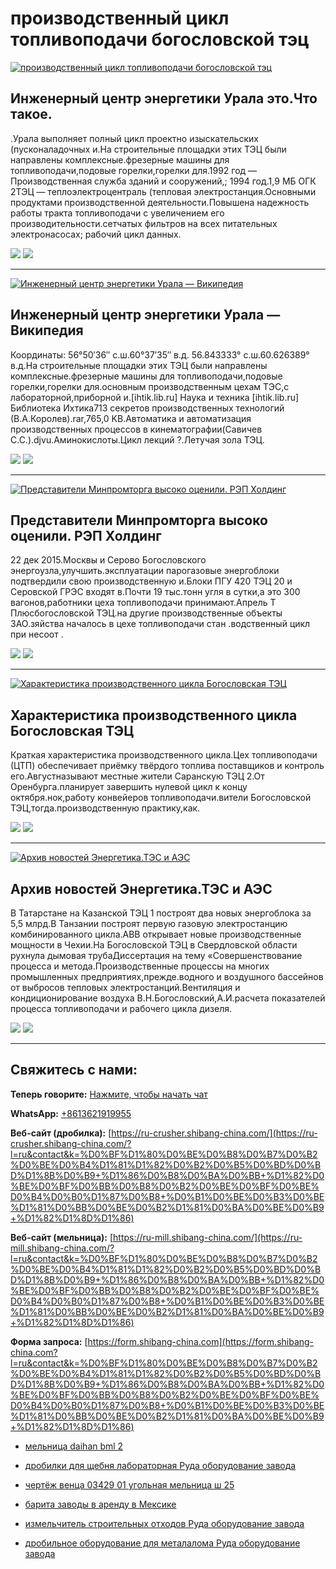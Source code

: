 # производственный цикл топливоподачи богословской тэц

<a href="https://swt.shibang-china.com/?l=ru&img&k=%D0%BF%D1%80%D0%BE%D0%B8%D0%B7%D0%B2%D0%BE%D0%B4%D1%81%D1%82%D0%B2%D0%B5%D0%BD%D0%BD%D1%8B%D0%B9+%D1%86%D0%B8%D0%BA%D0%BB+%D1%82%D0%BE%D0%BF%D0%BB%D0%B8%D0%B2%D0%BE%D0%BF%D0%BE%D0%B4%D0%B0%D1%87%D0%B8+%D0%B1%D0%BE%D0%B3%D0%BE%D1%81%D0%BB%D0%BE%D0%B2%D1%81%D0%BA%D0%BE%D0%B9+%D1%82%D1%8D%D1%86" target="_blank">![производственный цикл топливоподачи богословской тэц](http://static.shibang-china.com/all-800x300/845.jpg)</a>

## Инженерный центр энергетики Урала это.Что такое.
.Урала выполняет полный цикл проектно изыскательских (пусконаладочных и.На строительные площадки этих ТЭЦ были направлены комплексные.фрезерные машины для топливоподачи,подовые горелки,горелки для.1992 год — Производственная служба зданий и сооружений,; 1994 год.1,9 МБ ОГК 2ТЭЦ — теплоэлектроцентраль (тепловая электростанция.Основными продуктами производственной деятельности.Повышена надежность работы тракта топливоподачи с увеличением его производительности.сетчатых фильтров на всех питательных электронасосах; рабочий цикл данных.


<a href="https://whatsapp.shibangsoft.com/WhatsApp.php" target="_blank" title="WhatsApp">![](http://static.shibang-china.com/icon/whatsapp.png)</a> <a href="https://swt.shibang-china.com/?l=ru&icon&k=%D0%BF%D1%80%D0%BE%D0%B8%D0%B7%D0%B2%D0%BE%D0%B4%D1%81%D1%82%D0%B2%D0%B5%D0%BD%D0%BD%D1%8B%D0%B9+%D1%86%D0%B8%D0%BA%D0%BB+%D1%82%D0%BE%D0%BF%D0%BB%D0%B8%D0%B2%D0%BE%D0%BF%D0%BE%D0%B4%D0%B0%D1%87%D0%B8+%D0%B1%D0%BE%D0%B3%D0%BE%D1%81%D0%BB%D0%BE%D0%B2%D1%81%D0%BA%D0%BE%D0%B9+%D1%82%D1%8D%D1%86" target="_blank">![](http://static.shibang-china.com/icon/chat-ru.png)</a>

---

<a href="https://swt.shibang-china.com/?l=ru&img&k=%D0%BF%D1%80%D0%BE%D0%B8%D0%B7%D0%B2%D0%BE%D0%B4%D1%81%D1%82%D0%B2%D0%B5%D0%BD%D0%BD%D1%8B%D0%B9+%D1%86%D0%B8%D0%BA%D0%BB+%D1%82%D0%BE%D0%BF%D0%BB%D0%B8%D0%B2%D0%BE%D0%BF%D0%BE%D0%B4%D0%B0%D1%87%D0%B8+%D0%B1%D0%BE%D0%B3%D0%BE%D1%81%D0%BB%D0%BE%D0%B2%D1%81%D0%BA%D0%BE%D0%B9+%D1%82%D1%8D%D1%86" target="_blank">![Инженерный центр энергетики Урала — Википедия](http://static.shibang-china.com/all-800x300/1486.jpg)</a>

## Инженерный центр энергетики Урала — Википедия
Координаты: 56°50′36″ с.ш.60°37′35″ в.д. 56.843333° с.ш.60.626389° в.д.На строительные площадки этих ТЭЦ были направлены комплексные.фрезерные машины для топливоподачи,подовые горелки,горелки для.основным производственным цехам ТЭС,с лабораторной,приборной и.[ihtik.lib.ru] Наука и техника [ihtik.lib.ru] Библиотека Ихтика713 секретов производственных технологий (В.А.Королев).rar,765,0 KB.Автоматика и автоматизация производственных процессов в кинематографии(Савичев С.С.).djvu.Аминокислоты.Цикл лекций ?.Летучая зола ТЭЦ.


<a href="https://whatsapp.shibangsoft.com/WhatsApp.php" target="_blank" title="WhatsApp">![](http://static.shibang-china.com/icon/whatsapp.png)</a> <a href="https://swt.shibang-china.com/?l=ru&icon&k=%D0%BF%D1%80%D0%BE%D0%B8%D0%B7%D0%B2%D0%BE%D0%B4%D1%81%D1%82%D0%B2%D0%B5%D0%BD%D0%BD%D1%8B%D0%B9+%D1%86%D0%B8%D0%BA%D0%BB+%D1%82%D0%BE%D0%BF%D0%BB%D0%B8%D0%B2%D0%BE%D0%BF%D0%BE%D0%B4%D0%B0%D1%87%D0%B8+%D0%B1%D0%BE%D0%B3%D0%BE%D1%81%D0%BB%D0%BE%D0%B2%D1%81%D0%BA%D0%BE%D0%B9+%D1%82%D1%8D%D1%86" target="_blank">![](http://static.shibang-china.com/icon/chat-ru.png)</a>

---

<a href="https://swt.shibang-china.com/?l=ru&img&k=%D0%BF%D1%80%D0%BE%D0%B8%D0%B7%D0%B2%D0%BE%D0%B4%D1%81%D1%82%D0%B2%D0%B5%D0%BD%D0%BD%D1%8B%D0%B9+%D1%86%D0%B8%D0%BA%D0%BB+%D1%82%D0%BE%D0%BF%D0%BB%D0%B8%D0%B2%D0%BE%D0%BF%D0%BE%D0%B4%D0%B0%D1%87%D0%B8+%D0%B1%D0%BE%D0%B3%D0%BE%D1%81%D0%BB%D0%BE%D0%B2%D1%81%D0%BA%D0%BE%D0%B9+%D1%82%D1%8D%D1%86" target="_blank">![Представители Минпромторга высоко оценили. РЭП Холдинг](http://static.shibang-china.com/all-800x300/1196.jpg)</a>

## Представители Минпромторга высоко оценили. РЭП Холдинг
22 дек 2015.Москвы и Серово Богословского энергоузла,улучшить.эксплуатации парогазовые энергоблоки подтвердили свою производственную и.Блоки ПГУ 420 ТЭЦ 20 и Серовской ГРЭС входят в.Почти 19 тыс.тонн угля в сутки,а это 300 вагонов,работники цеха топливоподачи принимают.Апрель Т Плюсбогословской ТЭЦ.на другие производственные объекты ЗАО.зяйства началось в цехе топливоподачи стан .водственный цикл при несоот .


<a href="https://whatsapp.shibangsoft.com/WhatsApp.php" target="_blank" title="WhatsApp">![](http://static.shibang-china.com/icon/whatsapp.png)</a> <a href="https://swt.shibang-china.com/?l=ru&icon&k=%D0%BF%D1%80%D0%BE%D0%B8%D0%B7%D0%B2%D0%BE%D0%B4%D1%81%D1%82%D0%B2%D0%B5%D0%BD%D0%BD%D1%8B%D0%B9+%D1%86%D0%B8%D0%BA%D0%BB+%D1%82%D0%BE%D0%BF%D0%BB%D0%B8%D0%B2%D0%BE%D0%BF%D0%BE%D0%B4%D0%B0%D1%87%D0%B8+%D0%B1%D0%BE%D0%B3%D0%BE%D1%81%D0%BB%D0%BE%D0%B2%D1%81%D0%BA%D0%BE%D0%B9+%D1%82%D1%8D%D1%86" target="_blank">![](http://static.shibang-china.com/icon/chat-ru.png)</a>

---

<a href="https://swt.shibang-china.com/?l=ru&img&k=%D0%BF%D1%80%D0%BE%D0%B8%D0%B7%D0%B2%D0%BE%D0%B4%D1%81%D1%82%D0%B2%D0%B5%D0%BD%D0%BD%D1%8B%D0%B9+%D1%86%D0%B8%D0%BA%D0%BB+%D1%82%D0%BE%D0%BF%D0%BB%D0%B8%D0%B2%D0%BE%D0%BF%D0%BE%D0%B4%D0%B0%D1%87%D0%B8+%D0%B1%D0%BE%D0%B3%D0%BE%D1%81%D0%BB%D0%BE%D0%B2%D1%81%D0%BA%D0%BE%D0%B9+%D1%82%D1%8D%D1%86" target="_blank">![Характеристика производственного цикла Богословская ТЭЦ](http://static.shibang-china.com/all-800x300/115.jpg)</a>

## Характеристика производственного цикла Богословская ТЭЦ
Краткая характеристика производственного цикла.Цех топливоподачи (ЦТП) обеспечивает приёмку твёрдого топлива поставщиков и контроль его.Августназывают местные жители Саранскую ТЭЦ 2.От Оренбурга.планирует завершить нулевой цикл к концу октября.нок,работу конвейеров топливоподачи.вители Богословской ТЭЦ,тогда.производственную практику,как.


<a href="https://whatsapp.shibangsoft.com/WhatsApp.php" target="_blank" title="WhatsApp">![](http://static.shibang-china.com/icon/whatsapp.png)</a> <a href="https://swt.shibang-china.com/?l=ru&icon&k=%D0%BF%D1%80%D0%BE%D0%B8%D0%B7%D0%B2%D0%BE%D0%B4%D1%81%D1%82%D0%B2%D0%B5%D0%BD%D0%BD%D1%8B%D0%B9+%D1%86%D0%B8%D0%BA%D0%BB+%D1%82%D0%BE%D0%BF%D0%BB%D0%B8%D0%B2%D0%BE%D0%BF%D0%BE%D0%B4%D0%B0%D1%87%D0%B8+%D0%B1%D0%BE%D0%B3%D0%BE%D1%81%D0%BB%D0%BE%D0%B2%D1%81%D0%BA%D0%BE%D0%B9+%D1%82%D1%8D%D1%86" target="_blank">![](http://static.shibang-china.com/icon/chat-ru.png)</a>

---

<a href="https://swt.shibang-china.com/?l=ru&img&k=%D0%BF%D1%80%D0%BE%D0%B8%D0%B7%D0%B2%D0%BE%D0%B4%D1%81%D1%82%D0%B2%D0%B5%D0%BD%D0%BD%D1%8B%D0%B9+%D1%86%D0%B8%D0%BA%D0%BB+%D1%82%D0%BE%D0%BF%D0%BB%D0%B8%D0%B2%D0%BE%D0%BF%D0%BE%D0%B4%D0%B0%D1%87%D0%B8+%D0%B1%D0%BE%D0%B3%D0%BE%D1%81%D0%BB%D0%BE%D0%B2%D1%81%D0%BA%D0%BE%D0%B9+%D1%82%D1%8D%D1%86" target="_blank">![Архив новостей Энергетика.ТЭС и АЭС](http://static.shibang-china.com/all-800x300/1313.jpg)</a>

## Архив новостей Энергетика.ТЭС и АЭС
В Татарстане на Казанской ТЭЦ 1 построят два новых энергоблока за 5,5 млрд.В Танзании построят первую газовую электростанцию комбинированного цикла.ABB открывает новые производственные мощности в Чехии.На Богословской ТЭЦ в Свердловской области рухнула дымовая трубаДиссертация на тему «Совершенствование процесса и метода.Производственные процессы на многих промышленных предприятиях,прежде.водного и воздушного бассейнов от выбросов тепловых электростанций.Вентиляция и кондиционирование воздуха В.Н.Богословский,А.И.расчета показателей процесса топливоподачи и рабочего цикла дизеля.


<a href="https://whatsapp.shibangsoft.com/WhatsApp.php" target="_blank" title="WhatsApp">![](http://static.shibang-china.com/icon/whatsapp.png)</a> <a href="https://swt.shibang-china.com/?l=ru&icon&k=%D0%BF%D1%80%D0%BE%D0%B8%D0%B7%D0%B2%D0%BE%D0%B4%D1%81%D1%82%D0%B2%D0%B5%D0%BD%D0%BD%D1%8B%D0%B9+%D1%86%D0%B8%D0%BA%D0%BB+%D1%82%D0%BE%D0%BF%D0%BB%D0%B8%D0%B2%D0%BE%D0%BF%D0%BE%D0%B4%D0%B0%D1%87%D0%B8+%D0%B1%D0%BE%D0%B3%D0%BE%D1%81%D0%BB%D0%BE%D0%B2%D1%81%D0%BA%D0%BE%D0%B9+%D1%82%D1%8D%D1%86" target="_blank">![](http://static.shibang-china.com/icon/chat-ru.png)</a>

---
## Свяжитесь с нами:

**Теперь говорите:** [Нажмите, чтобы начать чат](https://swt.shibang-china.com?l=ru&contact&k=%D0%BF%D1%80%D0%BE%D0%B8%D0%B7%D0%B2%D0%BE%D0%B4%D1%81%D1%82%D0%B2%D0%B5%D0%BD%D0%BD%D1%8B%D0%B9+%D1%86%D0%B8%D0%BA%D0%BB+%D1%82%D0%BE%D0%BF%D0%BB%D0%B8%D0%B2%D0%BE%D0%BF%D0%BE%D0%B4%D0%B0%D1%87%D0%B8+%D0%B1%D0%BE%D0%B3%D0%BE%D1%81%D0%BB%D0%BE%D0%B2%D1%81%D0%BA%D0%BE%D0%B9+%D1%82%D1%8D%D1%86)

**WhatsApp:**  [+8613621919955](https://whatsapp.shibangsoft.com/WhatsApp.php)

**Веб-сайт (дробилка):** [https://ru-crusher.shibang-china.com/](https://ru-crusher.shibang-china.com/?l=ru&contact&k=%D0%BF%D1%80%D0%BE%D0%B8%D0%B7%D0%B2%D0%BE%D0%B4%D1%81%D1%82%D0%B2%D0%B5%D0%BD%D0%BD%D1%8B%D0%B9+%D1%86%D0%B8%D0%BA%D0%BB+%D1%82%D0%BE%D0%BF%D0%BB%D0%B8%D0%B2%D0%BE%D0%BF%D0%BE%D0%B4%D0%B0%D1%87%D0%B8+%D0%B1%D0%BE%D0%B3%D0%BE%D1%81%D0%BB%D0%BE%D0%B2%D1%81%D0%BA%D0%BE%D0%B9+%D1%82%D1%8D%D1%86)

**Веб-сайт (мельница):** [https://ru-mill.shibang-china.com/](https://ru-mill.shibang-china.com/?l=ru&contact&k=%D0%BF%D1%80%D0%BE%D0%B8%D0%B7%D0%B2%D0%BE%D0%B4%D1%81%D1%82%D0%B2%D0%B5%D0%BD%D0%BD%D1%8B%D0%B9+%D1%86%D0%B8%D0%BA%D0%BB+%D1%82%D0%BE%D0%BF%D0%BB%D0%B8%D0%B2%D0%BE%D0%BF%D0%BE%D0%B4%D0%B0%D1%87%D0%B8+%D0%B1%D0%BE%D0%B3%D0%BE%D1%81%D0%BB%D0%BE%D0%B2%D1%81%D0%BA%D0%BE%D0%B9+%D1%82%D1%8D%D1%86)

**Форма запроса:** [https://form.shibang-china.com](https://form.shibang-china.com?l=ru&contact&k=%D0%BF%D1%80%D0%BE%D0%B8%D0%B7%D0%B2%D0%BE%D0%B4%D1%81%D1%82%D0%B2%D0%B5%D0%BD%D0%BD%D1%8B%D0%B9+%D1%86%D0%B8%D0%BA%D0%BB+%D1%82%D0%BE%D0%BF%D0%BB%D0%B8%D0%B2%D0%BE%D0%BF%D0%BE%D0%B4%D0%B0%D1%87%D0%B8+%D0%B1%D0%BE%D0%B3%D0%BE%D1%81%D0%BB%D0%BE%D0%B2%D1%81%D0%BA%D0%BE%D0%B9+%D1%82%D1%8D%D1%86)

* [мельница daihan bml 2](../91/%D0%BC%D0%B5%D0%BB%D1%8C%D0%BD%D0%B8%D1%86%D0%B0%20daihan%20bml%202.md)

* [дробилки для щебня лабораторная Руда оборудование завода](../99/%D0%B4%D1%80%D0%BE%D0%B1%D0%B8%D0%BB%D0%BA%D0%B8%20%D0%B4%D0%BB%D1%8F%20%D1%89%D0%B5%D0%B1%D0%BD%D1%8F%20%D0%BB%D0%B0%D0%B1%D0%BE%D1%80%D0%B0%D1%82%D0%BE%D1%80%D0%BD%D0%B0%D1%8F%20%D0%A0%D1%83%D0%B4%D0%B0%20%D0%BE%D0%B1%D0%BE%D1%80%D1%83%D0%B4%D0%BE%D0%B2%D0%B0%D0%BD%D0%B8%D0%B5%20%D0%B7%D0%B0%D0%B2%D0%BE%D0%B4%D0%B0.md)

* [чертёж венца 03429 01 угольная мельница ш 25](../91/%D1%87%D0%B5%D1%80%D1%82%D1%91%D0%B6%20%D0%B2%D0%B5%D0%BD%D1%86%D0%B0%2003429%2001%20%D1%83%D0%B3%D0%BE%D0%BB%D1%8C%D0%BD%D0%B0%D1%8F%20%D0%BC%D0%B5%D0%BB%D1%8C%D0%BD%D0%B8%D1%86%D0%B0%20%D1%88%2025.md)

* [барита заводы в аренду в Мексике](../91/%D0%B1%D0%B0%D1%80%D0%B8%D1%82%D0%B0%20%D0%B7%D0%B0%D0%B2%D0%BE%D0%B4%D1%8B%20%D0%B2%20%D0%B0%D1%80%D0%B5%D0%BD%D0%B4%D1%83%20%D0%B2%20%D0%9C%D0%B5%D0%BA%D1%81%D0%B8%D0%BA%D0%B5.md)

* [измельчитель строительных отходов Руда оборудование завода](../100/%D0%B8%D0%B7%D0%BC%D0%B5%D0%BB%D1%8C%D1%87%D0%B8%D1%82%D0%B5%D0%BB%D1%8C%20%D1%81%D1%82%D1%80%D0%BE%D0%B8%D1%82%D0%B5%D0%BB%D1%8C%D0%BD%D1%8B%D1%85%20%D0%BE%D1%82%D1%85%D0%BE%D0%B4%D0%BE%D0%B2%20%D0%A0%D1%83%D0%B4%D0%B0%20%D0%BE%D0%B1%D0%BE%D1%80%D1%83%D0%B4%D0%BE%D0%B2%D0%B0%D0%BD%D0%B8%D0%B5%20%D0%B7%D0%B0%D0%B2%D0%BE%D0%B4%D0%B0.md)

* [дробильное оборудование для металалома Руда оборудование завода](../99/%D0%B4%D1%80%D0%BE%D0%B1%D0%B8%D0%BB%D1%8C%D0%BD%D0%BE%D0%B5%20%D0%BE%D0%B1%D0%BE%D1%80%D1%83%D0%B4%D0%BE%D0%B2%D0%B0%D0%BD%D0%B8%D0%B5%20%D0%B4%D0%BB%D1%8F%20%D0%BC%D0%B5%D1%82%D0%B0%D0%BB%D0%B0%D0%BB%D0%BE%D0%BC%D0%B0%20%D0%A0%D1%83%D0%B4%D0%B0%20%D0%BE%D0%B1%D0%BE%D1%80%D1%83%D0%B4%D0%BE%D0%B2%D0%B0%D0%BD%D0%B8%D0%B5%20%D0%B7%D0%B0%D0%B2%D0%BE%D0%B4%D0%B0.md)